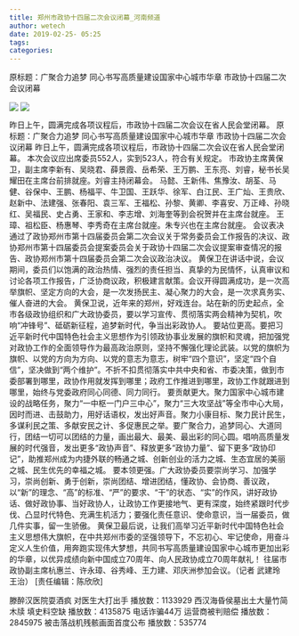 ```yaml
---
title: 郑州市政协十四届二次会议闭幕_河南频道
author: wetech
date: 2019-02-25- 05:25
tags: 
categories: 
---
```

原标题：广聚合力追梦 同心书写高质量建设国家中心城市华章 市政协十四届二次会议闭幕
<!-- more -->
                
<img align="center" border="0" src="http://p1.ifengimg.com/a/2019_09/29567b5713eb931_size127_w400_h306.jpg" />
                
<img align="center" border="0" src="http://p2.ifengimg.com/a/2016/0810/204c433878d5cf9size1_w16_h16.png" />
            
昨日上午，圆满完成各项议程后，市政协十四届二次会议在省人民会堂闭幕。
原标题：广聚合力追梦 同心书写高质量建设国家中心城市华章 市政协十四届二次会议闭幕
昨日上午，圆满完成各项议程后，市政协十四届二次会议在省人民会堂闭幕。
本次会议应出席委员552人，实到523人，符合有关规定。
市政协主席黄保卫，副主席李新有、吴晓君、薛景霞、岳希荣、王万鹏、王东亮、刘睿，秘书长吴耀田在主席台前排就座。刘睿主持闭幕会。
马懿、王新伟、焦豫汝、胡荃、马健、谷保中、王鹏、杨福平、牛卫国、王跃华、徐军、白江民、王广灿、王贵欣、赵新中、法建强、张春阳、袁三军、王福松、孙黎、黄卿、李喜安、万正峰、孙晓红、吴福民、史占勇、王家和、李志增、刘海奎等到会祝贺并在主席台就座。
王璋、祖松臣、杨惠琴、李秀奇在主席台就座。朱专兴也在主席台就座。
会议表决通过了政协郑州市第十四届委员会第二次会议关于常务委员会工作报告的决议、政协郑州市第十四届委员会提案委员会关于政协十四届二次会议提案审查情况的报告、政协郑州市第十四届委员会第二次会议政治决议。
黄保卫在讲话中说，会议期间，委员们以饱满的政治热情、强烈的责任担当、真挚的为民情怀，认真审议和讨论各项工作报告，广泛协商议政，积极建言献策。会议开得圆满成功，是一次高举旗帜、坚定方向的大会，是一次发扬民主、凝心聚力的大会，是一次求真务实、催人奋进的大会。
黄保卫说，近年来的郑州，好戏连台。站在新的历史起点，全市各级政协组织和广大政协委员，要以学习宣传、贯彻落实两会精神为契机，吹响“冲锋号”、砥砺新征程，追梦新时代，争当出彩政协人。
要站位更高。要把习近平新时代中国特色社会主义思想作为引领政协事业发展的旗帜和灵魂，把加强党对政协工作的全面领导作为最高政治原则，坚持不懈强化理论武装。以党的旗帜为旗帜、以党的方向为方向、以党的意志为意志，树牢“四个意识”，坚定“四个自信”，坚决做到“两个维护”。不折不扣贯彻落实中共中央和省、市委决策，做到市委部署到哪里，政协作用就发挥到哪里；政府工作推进到哪里，政协工作就跟进到哪里，始终与党委政府同心同德、同力同行。
要贡献更大。聚力国家中心城市建设的战略任务，聚力“一中枢一门户三中心”，聚力“三大攻坚战”等全市中心大局，因时而进、击鼓助力，用好话语权，发出好声音。聚力小康目标、聚力民计民生，多谋利民之策、多献安民之计、多促惠民之举。要广聚合力，追梦同心、大道同行，团结一切可以团结的力量，画出最大、最美、最出彩的同心圆。唱响高质量发展的时代强音，发出更多“政协声音”、释放更多“政协力量”、留下更多“政协印记”，助推郑州成为内捷外联的畅通之城、创新创业的活力之城、生态宜居的美丽之城、民生优先的幸福之城。
要本领更强。广大政协委员要崇尚学习、加强学习，崇尚创新、勇于创新，崇尚团结、增进团结，懂政协、会协商、善议政，以“新”的理念、“高”的标准、“严”的要求、“干”的状态、“实”的作风，讲好政协话、做好政协事、当好政协人，让政协工作更接地气、更有深度，始终紧跟时代步伐、凸显时代特色、充满生机活力；要强化责任意识、使命意识，当一届委员，做几件实事，留一生骄傲。
黄保卫最后说，让我们高举习近平新时代中国特色社会主义思想伟大旗帜，在中共郑州市委的坚强领导下，不忘初心、牢记使命，用奋斗定义人生价值，用奔跑实现伟大梦想，共同书写高质量建设国家中心城市更加出彩的华章，以优异成绩向新中国成立70周年、向人民政协成立70周年献礼！
往届市政协副主席杭惠兰、许永璋、谷秀峰、王力建、邓庆洲参加会议。（记者 武建玲 王治）
[责任编辑：陈欣欣]
            
滕醉汉医院耍酒疯 对医生大打出手
播放数：1133929
西汉海昏侯墓出土大量竹简木牍 填史料空缺
播放数：4135875
电话诈骗44万 运营商被判赔偿
播放数：2845975
被击落战机残骸画面首度公布
播放数：535774
